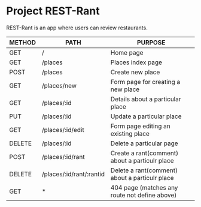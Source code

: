 # Project REST-Rant

REST-Rant is an app where users can review restaurants.

|      METHOD        |            PATH            |         PURPOSE                                 |
|--------------------|----------------------------|-------------------------------------------------|
|      GET           |        /                   |         Home page                               |
|      GET           |    /places                 |     Places index page                           |
|      POST          |    /places                 |     Create new place                            |
|      GET           |    /places/new             |    Form page for creating a new place           |
|      GET           |   /places/:id              |    Details about a particular place             |
|      PUT           |   /places/:id              |    Update a particular place                    |
|      GET           |   /places/:id/edit         |    Form page editing an existing place          |
|      DELETE        |    /places/:id             |    Delete a particular page                     |
|      POST          |    /places/:id/rant        | Create a rant(comment) about a particulr place  |
|      DELETE        | /places/:id/rant/:rantid   | Delete a rant(comment) about a particulr place  |
|      GET           |              *             | 404 page (matches any route not define above)   |
